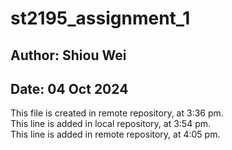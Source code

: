 # st2195_assignment_1

## Author: Shiou Wei
## Date: 04 Oct 2024

This file is created in remote repository, at 3:36 pm. <br>
This line is added in local repository, at 3:54 pm. <br>
This line is added in remote repository, at 4:05 pm. <br>
